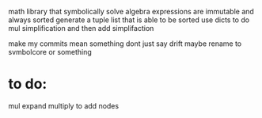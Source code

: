 math library that symbolically solve algebra
expressions are immutable and always sorted
generate a tuple list that is able to be sorted
use dicts to do mul simplification and then add simplifaction

make my commits mean something dont just say drift
maybe rename to svmbolcore or something

# to do:
mul expand multiply to add nodes



